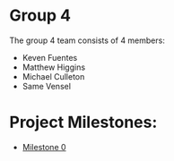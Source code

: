 # Group 4

The group 4 team consists of 4 members:

- Keven Fuentes
- Matthew Higgins
- Michael Culleton
- Same Vensel

# Project Milestones:
- [Milestone 0](https://vextor22.github.io/CPSC414GroupProject/Milestone_0.pdf)
